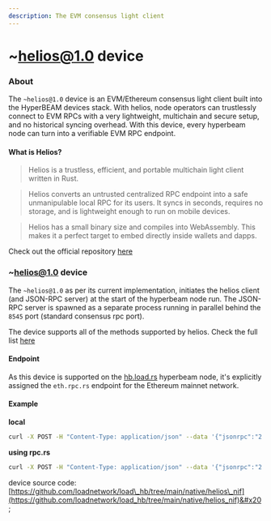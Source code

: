 ```yaml
---
description: The EVM consensus light client
---
```


# \~helios@1.0 device

### About

The `~helios@1.0` device is an EVM/Ethereum consensus light client built into the HyperBEAM devices stack. With helios, node operators can trustlessly connect to EVM RPCs with a very lightweight, multichain and secure setup, and no historical syncing overhead. With this device, every hyperbeam node can turn into a verifiable EVM RPC endpoint.

#### What is Helios?

> Helios is a trustless, efficient, and portable multichain light client written in Rust.

> Helios converts an untrusted centralized RPC endpoint into a safe unmanipulable local RPC for its users. It syncs in seconds, requires no storage, and is lightweight enough to run on mobile devices.

> Helios has a small binary size and compiles into WebAssembly. This makes it a perfect target to embed directly inside wallets and dapps.

Check out the official repository [here](https://github.com/a16z/helios)

### \~helios@1.0 device

The `~helios@1.0` as per its current implementation, initiates the helios client (and JSON-RPC server) at the start of the hyperbeam node run. The JSON-RPC server is spawned as a separate process running in parallel behind the `8545` port (standard consensus rpc port).

The device supports all of the methods supported by helios. Check the full list [here](https://github.com/a16z/helios/blob/master/rpc.md)

#### Endpoint

As this device is supported on the [hb.load.rs](https://hb.load.rs) hyperbeam node, it's explicitly assigned the `eth.rpc.rs` endpoint for the Ethereum mainnet network.

#### Example

**local**

```bash
curl -X POST -H "Content-Type: application/json" --data '{"jsonrpc":"2.0","method":"eth_blockNumber","params":[],"id":1}' http://127.0.0.1:8545
```

**using rpc.rs**

```bash
curl -X POST -H "Content-Type: application/json" --data '{"jsonrpc":"2.0","method":"eth_blockNumber","params":[],"id":1}' https://eth.rpc.rs
```

device source code: [https://github.com/loadnetwork/load\_hb/tree/main/native/helios\_nif](https://github.com/loadnetwork/load_hb/tree/main/native/helios_nif)&#x20;
